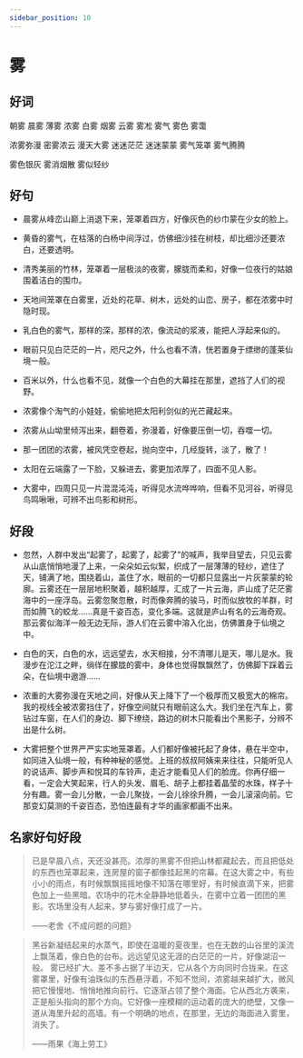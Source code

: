 ```yaml
---
sidebar_position: 10
---
```


# 雾

## 好词

朝雾 晨雾 薄雾 浓雾 白雾 烟雾 云雾 雾凇 雾气 雾色 雾霭

浓雾弥漫 密雾浓云 漫天大雾 迷迷茫茫 迷迷蒙蒙 雾气笼罩 雾气腾腾

雾色银灰 雾消烟散 雾似轻纱

## 好句

- 晨雾从峰峦山巅上消退下来，笼罩着四方，好像灰色的纱巾蒙在少女的脸上。

- 黄昏的雾气，在枯落的白杨中间浮过，仿佛细沙挂在树枝，却比细沙还要浓白，还要透明。

- 清秀美丽的竹林，笼罩着一层极淡的夜雾，朦胧而柔和，好像一位夜行的姑娘围着洁白的围巾。

- 天地间笼罩在白雾里，近处的花草、树木，远处的山峦、房子，都在浓雾中时隐时现。

- 乳白色的雾气，那样的深，那样的浓，像流动的浆液，能把人浮起来似的。

- 眼前只见白茫茫的一片，咫尺之外，什么也看不清，恍若置身于缥缈的蓬莱仙境一般。

- 百米以外，什么也看不见，就像一个白色的大幕挂在那里，遮挡了人们的视野。

- 浓雾像个淘气的小娃娃，偷偷地把太阳利剑似的光芒藏起来。

- 浓雾从山坳里倾泻出来，翻卷着，弥漫着，好像要压倒一切，吞噬一切。

- 那一团团的浓雾，被风凭空卷起，抛向空中，几经旋转，淡了，散了！

- 太阳在云端露了一下脸，又躲进去，雾更加浓厚了，四面不见人影。

- 大雾中，四周只见一片混混沌沌，听得见水流哗哗响，但看不见河谷，听得见鸟鸣啾啾，可辨不出鸟影和树形。

## 好段

- 忽然，人群中发出“起雾了，起雾了，起雾了”的喊声，我举目望去，只见云雾从山底悄悄地漫了上来，一朵朵如云似絮，织成了一层薄薄的轻纱，遮住了天，铺满了地，围绕着山，盖住了水，眼前的一切都只显露出一片灰蒙蒙的轮廓。云雾还在一层层地积聚着，越积越厚，汇成了一片云海，庐山成了茫茫雾海中的一座浮岛。云雾忽聚忽散，时而像奔腾的骏马，时而似放牧的羊群，时而如腾飞的蛟龙……真是千姿百态，变化多端。这就是庐山有名的云海奇观。那云雾似海洋一般无边无际，游人们在云雾中溶入化出，仿佛置身于仙境之中。
- 白色的天，白色的水，远远望去，水天相接，分不清哪儿是天，哪儿是水。我漫步在沱江之畔，徜徉在朦胧的雾中，身体也觉得飘飘然了，仿佛脚下踩着云朵，在仙境中遨游……

- 浓重的大雾弥漫在天地之间，好像从天上降下了一个极厚而又极宽大的棉帘。我的视线全被浓雾挡住了，好像空间就只有眼前这么大。我们坐在汽车上，雾钻过车窗，在人们的身边、脚下缭绕，路边的树木只能看出个黑影子，分辨不出是什么树。

- 大雾把整个世界严严实实地笼罩着。人们都好像被托起了身体，悬在半空中，如同进入仙境一般，有种神秘的感觉。上班的叔叔阿姨来来往往，只能听见人的说话声、脚步声和悦耳的车铃声，走近才能看见人们的脸庞。你再仔细一看，一定会大笑起来，行人的头发、眉毛、胡子上都挂着晶莹的水珠，样子十分有趣。雾一会儿分散，一会儿聚拢，一会儿徐徐升腾，一会儿滚滚向前。它那变幻莫测的千姿百态，恐怕连最有才华的画家都画不出来。

## 名家好句好段

> 已是早晨八点，天还没甚亮。浓厚的黑雾不但把山林都藏起去，而且把低处的东西也笼罩起来，连房屋的窗子都像挂起黑的帘幕。在这大雾之中，有些小小的雨点，有时候飘飘摇摇地像不知落在哪里好，有时候直滴下来，把雾色加上一些黑暗。农场中的花木全静静地低着头，在雾中立着一团团的黑影。农场里没有人起来，梦与雾好像打成了一片。
>
> ——老舍《不成问题的问题》

> 黑谷新凝结起来的水蒸气，即使在温暖的夏夜里，也在无数的山谷里的溪流上飘荡着，像白色的台布。远远望见这无涯的白茫茫的一片，好像湖沼一般。
> 雾已经扩大。差不多占据了半边天，它从各个方向同时合拢来。在这雾罩里，好像有油珠似的东西悬浮着，不知不觉间，浓雾越来越扩大，微风把它慢慢地、悄悄地推向前行。它逐渐占领了整个海面。它从西北方袭来，正是船头指向的那个方向。它好像一座模糊的运动着的庞大的绝壁，又像一道从海里升起的高墙。有一个明确的地点，在那里，无边的海面进入雾里，消失了。
>
> ——雨果《海上劳工》
